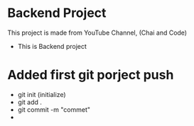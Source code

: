 # Backend Project

This project is made from YouTube Channel, (Chai and Code)
- This is Backend project

# Added first git porject push
- git init (initialize)
- git add . 
- git commit -m "commet"
- 
